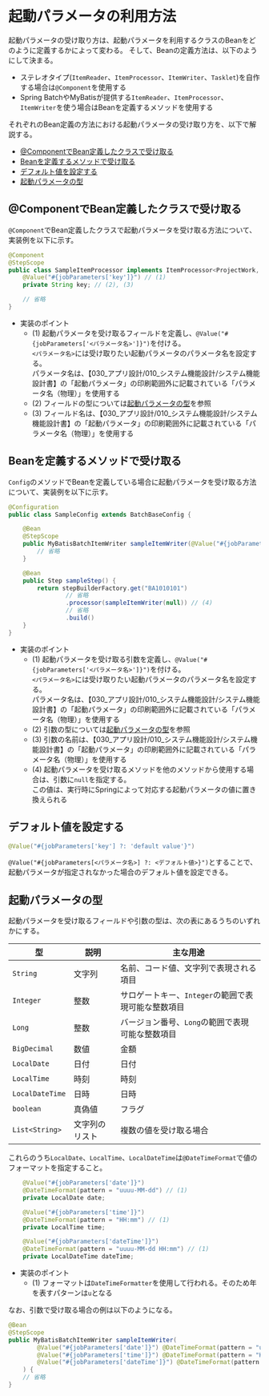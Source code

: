# 起動パラメータの利用方法

起動パラメータの受け取り方は、起動パラメータを利用するクラスのBeanをどのように定義するかによって変わる。
そして、Beanの定義方法は、以下のようにして決まる。

- ステレオタイプ(`ItemReader`、`ItemProcessor`、`ItemWriter`、`Tasklet`)を自作する場合は`@Component`を使用する
- Spring BatchやMyBatisが提供する`ItemReader`、`ItemProcessor`、`ItemWriter`を使う場合はBeanを定義するメソッドを使用する

それぞれのBean定義の方法における起動パラメータの受け取り方を、以下で解説する。


- [@ComponentでBean定義したクラスで受け取る](#componentでbean定義したクラスで受け取る)
- [Beanを定義するメソッドで受け取る](#beanを定義するメソッドで受け取る)
- [デフォルト値を設定する](#デフォルト値を設定する)
- [起動パラメータの型](#起動パラメータの型)

## @ComponentでBean定義したクラスで受け取る

`@Component`でBean定義したクラスで起動パラメータを受け取る方法について、実装例を以下に示す。

```java
@Component
@StepScope
public class SampleItemProcessor implements ItemProcessor<ProjectWork, Project> {
    @Value("#{jobParameters['key']}") // (1)
    private String key; // (2), (3)

    // 省略
}
```

- 実装のポイント
    - (1) 起動パラメータを受け取るフィールドを定義し、`@Value("#{jobParameters['<パラメータ名>']}")`を付ける。  
      `<パラメータ名>`には受け取りたい起動パラメータのパラメータ名を設定する。  
      パラメータ名は、【030_アプリ設計/010_システム機能設計/システム機能設計書】の「起動パラメータ」の印刷範囲外に記載されている「パラメータ名（物理）」を使用する
    - (2) フィールドの型については[起動パラメータの型](#起動パラメータの型)を参照
    - (3) フィールド名は、【030_アプリ設計/010_システム機能設計/システム機能設計書】の「起動パラメータ」の印刷範囲外に記載されている「パラメータ名（物理）」を使用する

## Beanを定義するメソッドで受け取る

`Config`のメソッドでBeanを定義している場合に起動パラメータを受け取る方法について、実装例を以下に示す。

```java
@Configuration
public class SampleConfig extends BatchBaseConfig {

    @Bean
    @StepScope
    public MyBatisBatchItemWriter sampleItemWriter(@Value("#{jobParameters['key']}") String key) { // (1), (2), (3)
        // 省略
    }

    @Bean
    public Step sampleStep() {
        return stepBuilderFactory.get("BA1010101")
                // 省略
                .processor(sampleItemWriter(null)) // (4)
                // 省略
                .build()
    }
}
```

- 実装のポイント
    - (1) 起動パラメータを受け取る引数を定義し、`@Value("#{jobParameters['<パラメータ名>']}")`を付ける。  
      `<パラメータ名>`には受け取りたい起動パラメータのパラメータ名を設定する。  
      パラメータ名は、【030_アプリ設計/010_システム機能設計/システム機能設計書】の「起動パラメータ」の印刷範囲外に記載されている「パラメータ名（物理）」を使用する
    - (2) 引数の型については[起動パラメータの型](#起動パラメータの型)を参照
    - (3) 引数の名前は、【030_アプリ設計/010_システム機能設計/システム機能設計書】の「起動パラメータ」の印刷範囲外に記載されている「パラメータ名（物理）」を使用する
    - (4) 起動パラメータを受け取るメソッドを他のメソッドから使用する場合は、引数に`null`を指定する。  
      この値は、実行時にSpringによって対応する起動パラメータの値に置き換えられる

## デフォルト値を設定する

```java
@Value("#{jobParameters['key'] ?: 'default value'}")
```

`@Value("#{jobParameters[<パラメータ名>] ?: <デフォルト値>}")`とすることで、起動パラメータが指定されなかった場合のデフォルト値を設定できる。

## 起動パラメータの型

起動パラメータを受け取るフィールドや引数の型は、次の表にあるうちのいずれかにする。

|型|説明|主な用途|
|---|---|---|
|`String`|文字列|名前、コード値、文字列で表現される項目|
|`Integer`|整数|サロゲートキー、`Integer`の範囲で表現可能な整数項目|
|`Long`|整数|バージョン番号、`Long`の範囲で表現可能な整数項目|
|`BigDecimal`|数値|金額|
|`LocalDate`|日付|日付|
|`LocalTime`|時刻|時刻|
|`LocalDateTime`|日時|日時|
|`boolean`|真偽値|フラグ|
|`List<String>`|文字列のリスト|複数の値を受け取る場合|

これらのうち`LocalDate`、`LocalTime`、`LocalDateTime`は`@DateTimeFormat`で値のフォーマットを指定すること。

```java
    @Value("#{jobParameters['date']}")
    @DateTimeFormat(pattern = "uuuu-MM-dd") // (1)
    private LocalDate date;

    @Value("#{jobParameters['time']}")
    @DateTimeFormat(pattern = "HH:mm") // (1)
    private LocalTime time;

    @Value("#{jobParameters['dateTime']}")
    @DateTimeFormat(pattern = "uuuu-MM-dd HH:mm") // (1)
    private LocalDateTime dateTime;
```

- 実装のポイント
    - (1) フォーマットは`DateTimeFormatter`を使用して行われる。そのため年を表すパターンは`u`となる

なお、引数で受け取る場合の例は以下のようになる。

```java
@Bean
@StepScope
public MyBatisBatchItemWriter sampleItemWriter(
        @Value("#{jobParameters['date']}") @DateTimeFormat(pattern = "uuuu-MM-dd") LocalDate date,
        @Value("#{jobParameters['time']}") @DateTimeFormat(pattern = "HH:mm") LocalTime time,
        @Value("#{jobParameters['dateTime']}") @DateTimeFormat(pattern = "uuuu-MM-dd HH:mm") LocalDateTime dateTime
    ) {
    // 省略
}
```
